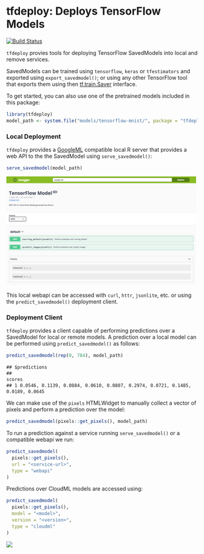 tfdeploy: Deploys TensorFlow Models
================

[![Build Status](https://travis-ci.org/rstudio/tfdeploy.svg?branch=master)](https://travis-ci.org/rstudio/tfdeploy)

`tfdeploy` provies tools for deploying TensorFlow SavedModels into local and remove services.

SavedModels can be trained using `tensorflow`, `keras` or `tfestimators` and exported using `export_savedmodel()`; or using any other TensorFlow tool that exports them using then [tf.train.Saver](https://www.tensorflow.org/api_docs/python/tf/train/Saver) interface.

To get started, you can also use one of the pretrained models included in this package:

``` r
library(tfdeploy)
model_path <- system.file("models/tensorflow-mnist/", package = "tfdeploy")
```

### Local Deployment

`tfdeploy` provides a [GoogleML](https://cloud.google.com/ml-engine/docs/prediction-overview) compatible local R server that provides a web API to the the SavedModel using `serve_savedmodel()`:

``` r
serve_savedmodel(model_path)
```

<img src="tools/readme/swagger.png" width=500 />

This local webapi can be accessed with `curl`, `httr`, `jsonlite`, etc. or using the `predict_savedmodel()` deployment client.

### Deployment Client

`tfdeploy` provides a client capable of performing predictions over a SavedModel for local or remote models. A prediction over a local model can be performed using `predict_savedmodel()` as follows:

``` r
predict_savedmodel(rep(0, 784), model_path)
```

    ## $predictions
    ##                                                                           scores
    ## 1 0.0546, 0.1139, 0.0884, 0.0610, 0.0807, 0.2974, 0.0721, 0.1485, 0.0189, 0.0645

We can make use of the `pixels` HTMLWidget to manually collect a vector of pixels and perform a prediction over the model:

``` r
predict_savedmodel(pixels::get_pixels(), model_path)
```

To run a prediction against a service running `serve_savedmodel()` or a compatible webapi we run:

``` r
predict_savedmodel(
  pixels::get_pixels(),
  url = "<service-url>",
  type = "webapi"
)
```

Predictions over CloudML models are accessed using:

``` r
predict_savedmodel(
  pixels::get_pixels(),
  model = "<model>",
  version = "<version>",
  type = "cloudml"
)
```

<img src="tools/readme/mnist-digits.gif" width=400 />
